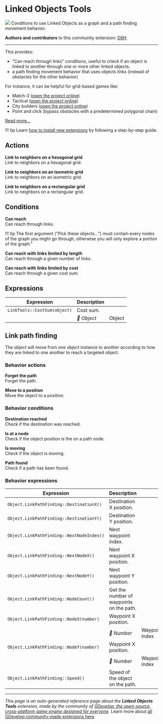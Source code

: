 # Linked Objects Tools

<img src="https://resources.gdevelop-app.com/assets/Icons/graph-outline.svg" class="extension-icon"></img>
Conditions to use Linked Objects as a graph and a path finding movement behavior.

**Authors and contributors** to this community extension: [D8H](https://gd.games/D8H).

---

This provides:

* "Can reach through links" conditions, useful to check if an object is linked to another through one or more other linked objects.
* a path finding movement behavior that uses objects links (instead of obstacles for the other behavior)

For instance, it can be helpful for grid-based games like:

* Match-3 ([open the project online](https://editor.gdevelop.io/?project=example://bim-bam))
* Tactical ([open the project online](https://editor.gdevelop.io/?project=example://tactical-game-grid-movement))
* City builders ([open the project online](https://editor.gdevelop.io/?project=example://city-builder))
* Point and click (bypass obstacles with a predetermined polygonal chain)

[Read more...](https://wiki.gdevelop.io/gdevelop5/all-features/extensions/linked-objects-tools)

!!! tip
    Learn [how to install new extensions](/gdevelop5/extensions/search) by following a step-by-step guide.

## Actions

**Link to neighbors on a hexagonal grid**  
Link to neighbors on a hexagonal grid.

**Link to neighbors on an isometric grid**  
Link to neighbors on an isometric grid.

**Link to neighbors on a rectangular grid**  
Link to neighbors on a rectangular grid.

## Conditions

**Can reach**  
Can reach through links.

!!! tip
    The first argument ("Pick these objects...") must contain every nodes of the graph you might go through, otherwise you will only explore a portion of the graph."

**Can reach with links limited by length**  
Can reach through a given number of links.

**Can reach with links limited by cost**  
Can reach through a given cost sum.

## Expressions

| Expression | Description |  |
|-----|-----|-----|
| `LinkTools::CostSum(object)` | Cost sum. ||
| | _👾 Object_ | Object |

## Link path finding 

The object will move from one object instance to another according to how they are linked to one another to reach a targeted object. 

### Behavior actions

**Forget the path**  
Forget the path.

**Move to a position**  
Move the object to a position.

### Behavior conditions

**Destination reached**  
Check if the destination was reached.

**Is at a node**  
Check if the object position is the on a path node.

**Is moving**  
Check if the object is moving.

**Path found**  
Check if a path has been found.

### Behavior expressions

| Expression | Description |  |
|-----|-----|-----|
| `Object.LinkPathFinding::DestinationX()` | Destination X position. ||
| `Object.LinkPathFinding::DestinationY()` | Destination Y position. ||
| `Object.LinkPathFinding::NextNodeIndex()` | Next waypoint index. ||
| `Object.LinkPathFinding::NextNodeX()` | Next waypoint X position. ||
| `Object.LinkPathFinding::NextNodeY()` | Next waypoint Y position. ||
| `Object.LinkPathFinding::NodeCount()` | Get the number of waypoints on the path. ||
| `Object.LinkPathFinding::NodeX(number)` | Waypoint X position. ||
| | _🔢 Number_ | Waypoint index |
| `Object.LinkPathFinding::NodeY(number)` | Waypoint X position. ||
| | _🔢 Number_ | Waypoint index |
| `Object.LinkPathFinding::Speed()` | Speed of the object on the path. ||

---

*This page is an auto-generated reference page about the **Linked Objects Tools** extension, made by the community of [GDevelop, the open-source, cross-platform game engine designed for everyone](https://gdevelop.io/).* Learn more about [all GDevelop community-made extensions here](/gdevelop5/extensions).
